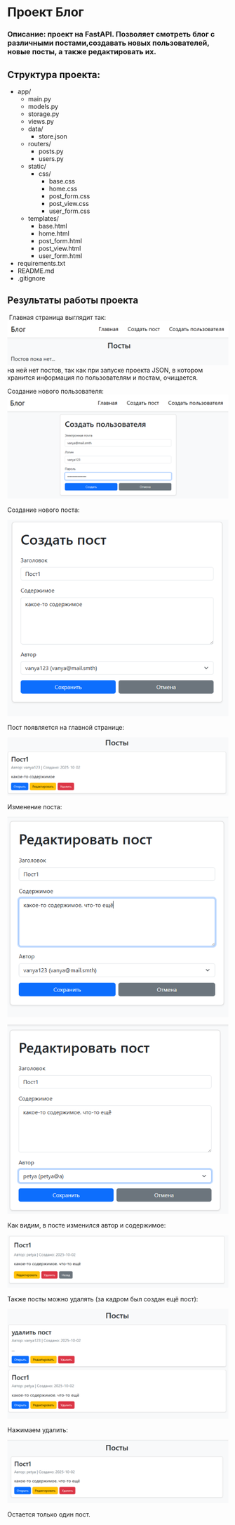 # Проект Блог
### Описание: проект на FastAPI. Позволяет смотреть блог с различными постами,создавать новых пользователей, новые посты, а также редактировать их.
## Структура проекта:
* app/
    * main.py
    * models.py
    * storage.py
    * views.py
    * data/
        * store.json
    * routers/
        * posts.py
        * users.py
    * static/
        * css/
            * base.css
            * home.css
            * post_form.css
            * post_view.css
            * user_form.css
    * templates/
        * base.html
        * home.html
        * post_form.html
        * post_view.html
        * user_form.html
* requirements.txt
* README.md
* .gitignore

## Результаты работы проекта
![]()
Главная страница выглядит так:
![](https://github.com/Neonchik4/lyceum-practice-blog-1-25/blob/master/screenshots/justBlog.png)
на ней нет постов, так как при запуске проекта JSON, в котором хранится информация по пользователям и постам, очищается.

Создание нового пользователя:
![](https://github.com/Neonchik4/lyceum-practice-blog-1-25/blob/master/screenshots/newUser.png)

Создание нового поста:

![](https://github.com/Neonchik4/lyceum-practice-blog-1-25/blob/master/screenshots/newPost.png)

Пост появляется на главной странице:

![](https://github.com/Neonchik4/lyceum-practice-blog-1-25/blob/master/screenshots/postResult.png)

Изменение поста:

![](https://github.com/Neonchik4/lyceum-practice-blog-1-25/blob/master/screenshots/changingPost.png)

![](https://github.com/Neonchik4/lyceum-practice-blog-1-25/blob/master/screenshots/changingAuthor.png)

Как видим, в посте изменился автор и содержимое:

![](https://github.com/Neonchik4/lyceum-practice-blog-1-25/blob/master/screenshots/newAuthor.png)

Также посты можно удалять (за кадром был создан ещё пост):

![](https://github.com/Neonchik4/lyceum-practice-blog-1-25/blob/master/screenshots/twoPosts.png)

Нажимаем удалить:

![](https://github.com/Neonchik4/lyceum-practice-blog-1-25/blob/master/screenshots/resOfDeleting.png)

Остается только один пост.
